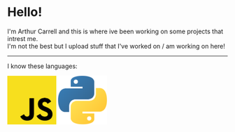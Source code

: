# Hello!

I'm Arthur Carrell and this is where ive been working on some projects that intrest me.  
I'm not the best but I upload stuff that I've worked on / am working on here!

---
I know these languages:    
  
<img src="js_logo.png" alt="Javascript" width="112" height="112">
<img src="python_logo.png" alt="Python" width="112" height="112">
